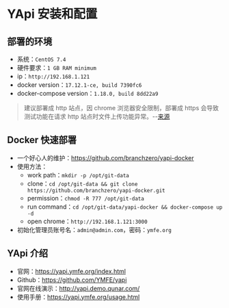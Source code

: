 # YApi 安装和配置


## 部署的环境

- 系统：`CentOS 7.4`
- 硬件要求：`1 GB RAM minimum`
- ip：`http://192.168.1.121`
- docker version：`17.12.1-ce, build 7390fc6`
- docker-compose version：`1.18.0, build 8dd22a9`

> 建议部署成 http 站点，因 chrome 浏览器安全限制，部署成 https 会导致测试功能在请求 http 站点时文件上传功能异常。--[来源](https://yapi.ymfe.org/devops.html)

## Docker 快速部署

- 一个好心人的维护：<https://github.com/branchzero/yapi-docker>
- 使用方法：
	- work path：`mkdir -p /opt/git-data`
	- clone：`cd /opt/git-data && git clone https://github.com/branchzero/yapi-docker.git`
	- permission：`chmod -R 777 /opt/git-data`
	- run command：`cd /opt/git-data/yapi-docker && docker-compose up -d`
	- open chrome：`http://192.168.1.121:3000`
- 初始化管理员账号名：`admin@admin.com`，密码：`ymfe.org`

## YApi 介绍

- 官网：<https://yapi.ymfe.org/index.html>
- Github：<https://github.com/YMFE/yapi>
- 官网在线演示：<http://yapi.demo.qunar.com/>
- 使用手册：<https://yapi.ymfe.org/usage.html>
